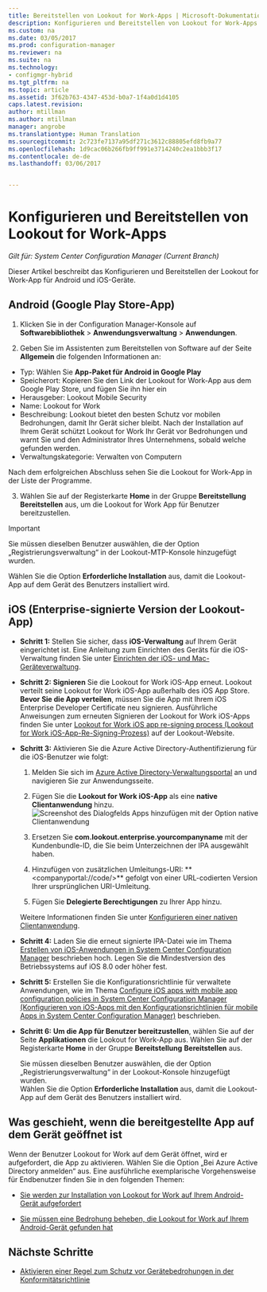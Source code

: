 ```yaml
---
title: Bereitstellen von Lookout for Work-Apps | Microsoft-Dokumentation
description: Konfigurieren und Bereitstellen von Lookout for Work-Apps.
ms.custom: na
ms.date: 03/05/2017
ms.prod: configuration-manager
ms.reviewer: na
ms.suite: na
ms.technology:
- configmgr-hybrid
ms.tgt_pltfrm: na
ms.topic: article
ms.assetid: 3f62b763-4347-453d-b0a7-1f4a0d1d4105
caps.latest.revision: 
author: mtillman
ms.author: mtillman
manager: angrobe
ms.translationtype: Human Translation
ms.sourcegitcommit: 2c723fe7137a95df271c3612c88805efd8fb9a77
ms.openlocfilehash: 1d9cac06b266fb9ff991e3714240c2ea1bbb3f17
ms.contentlocale: de-de
ms.lasthandoff: 03/06/2017


---
```

# <a name="configure-and-deploy-lookout-for-work-apps"></a>Konfigurieren und Bereitstellen von Lookout for Work-Apps

*Gilt für: System Center Configuration Manager (Current Branch)*

Dieser Artikel beschreibt das Konfigurieren und Bereitstellen der Lookout for Work-App für Android und iOS-Geräte.

## <a name="android-google-play-store-app"></a>Android (Google Play Store-App)
1.  Klicken Sie in der Configuration Manager-Konsole auf **Softwarebibliothek** > **Anwendungsverwaltung** > **Anwendungen**.

2.  Geben Sie im Assistenten zum Bereitstellen von Software auf der Seite **Allgemein** die folgenden Informationen an:
  * Typ: Wählen Sie **App-Paket für Android in Google Play**
  * Speicherort: Kopieren Sie den Link der Lookout for Work-App aus dem Google Play Store, und fügen Sie ihn hier ein
  * Herausgeber: Lookout Mobile Security
  * Name: Lookout for Work
  * Beschreibung: Lookout bietet den besten Schutz vor mobilen Bedrohungen, damit Ihr Gerät sicher bleibt. Nach der Installation auf Ihrem Gerät schützt Lookout for Work Ihr Gerät vor Bedrohungen und warnt Sie und den Administrator Ihres Unternehmens, sobald welche gefunden werden.
  * Verwaltungskategorie: Verwalten von Computern

  Nach dem erfolgreichen Abschluss sehen Sie die Lookout for Work-App in der Liste der Programme.

3.  Wählen Sie auf der Registerkarte **Home** in der Gruppe **Bereitstellung** **Bereitstellen** aus, um die Lookout for Work App für Benutzer bereitzustellen.
>[!IMPORTANT]
>Sie müssen dieselben Benutzer auswählen, die der Option „Registrierungsverwaltung“ in der Lookout-MTP-Konsole hinzugefügt wurden.

  Wählen Sie die Option **Erforderliche Installation** aus, damit die Lookout-App auf dem Gerät des Benutzers installiert wird.

## <a name="ios-enterprise-signed-version-of-lookout-app"></a>iOS (Enterprise-signierte Version der Lookout-App)

* **Schritt 1:** Stellen Sie sicher, dass **iOS-Verwaltung** auf Ihrem Gerät eingerichtet ist. Eine Anleitung zum Einrichten des Geräts für die iOS-Verwaltung finden Sie unter [Einrichten der iOS- und Mac-Geräteverwaltung]().

* **Schritt 2:** **Signieren** Sie die Lookout for Work iOS-App erneut. Lookout verteilt seine Lookout for Work iOS-App außerhalb des iOS App Store. **Bevor Sie die App verteilen**, müssen Sie die App mit Ihrem iOS Enterprise Developer Certificate neu signieren. Ausführliche Anweisungen zum erneuten Signieren der Lookout for Work iOS-Apps finden Sie unter [Lookout for Work iOS app re-signing process (Lookout for Work iOS-App-Re-Signing-Prozess)](https://personal.support.lookout.com/hc/en-us/articles/114094038714) auf der Lookout-Website.


* **Schritt 3:** Aktivieren Sie die Azure Active Directory-Authentifizierung für die iOS-Benutzer wie folgt:
  1.  Melden Sie sich im [Azure Active Directory-Verwaltungsportal](https://manage.windowsazure.com) an und navigieren Sie zur Anwendungsseite.
  2.  Fügen Sie die **Lookout for Work iOS-App** als eine **native Clientanwendung** hinzu.
  ![Screenshot des Dialogfelds Apps hinzufügen mit der Option native Clientanwendung](media/aad-add-app.png)

  3. Ersetzen Sie **com.lookout.enterprise.yourcompanyname** mit der Kundenbundle-ID, die Sie beim Unterzeichnen der IPA ausgewählt haben.
  4.  Hinzufügen von zusätzlichen Umleitungs-URI: ** &lt;companyportal://code/>** gefolgt von einer URL-codierten Version Ihrer ursprünglichen URI-Umleitung.
  5.  Fügen Sie **Delegierte Berechtigungen** zu Ihrer App hinzu.

  Weitere Informationen finden Sie unter [Konfigurieren einer nativen Clientanwendung](https://azure.microsoft.com/en-us/documentation/articles/app-service-mobile-how-to-configure-active-directory-authentication/#optional-configure-a-native-client-application).


* **Schritt 4:** Laden Sie die erneut signierte IPA-Datei wie im Thema [Erstellen von iOS-Anwendungen in System Center Configuration Manager](https://docs.microsoft.com/en-us/sccm/apps/get-started/creating-ios-applications) beschrieben hoch. Legen Sie die Mindestversion des Betriebssystems auf iOS 8.0 oder höher fest.


* **Schritt 5:** Erstellen Sie die Konfigurationsrichtlinie für verwaltete Anwendungen, wie im Thema [Configure iOS apps with mobile app configuration policies in System Center Configuration Manager (Konfigurieren von iOS-Apps mit den Konfigurationsrichtlinien für mobile Apps in System Center Configuration Manager)](https://docs.microsoft.com/en-us/sccm/apps/deploy-use/configure-ios-apps-with-app-configuration-policies) beschrieben.


* **Schritt 6:** **Um die App für Benutzer bereitzustellen**, wählen Sie auf der Seite **Applikationen** die Lookout for Work-App aus. Wählen Sie auf der Registerkarte **Home** in der Gruppe **Bereitstellung** **Bereitstellen** aus.

  Sie müssen dieselben Benutzer auswählen, die der Option „Registrierungsverwaltung“ in der Lookout-Konsole hinzugefügt wurden.  
Wählen Sie die Option **Erforderliche Installation** aus, damit die Lookout-App auf dem Gerät des Benutzers installiert wird.

## <a name="what-happens-when-the-deployed-app-is-opened-on-the-device"></a>Was geschieht, wenn die bereitgestellte App auf dem Gerät geöffnet ist




Wenn der Benutzer Lookout for Work auf dem Gerät öffnet, wird er aufgefordert, die App zu aktivieren. Wählen Sie die Option „Bei Azure Active Directory anmelden“ aus. Eine ausführliche exemplarische Vorgehensweise für Endbenutzer finden Sie in den folgenden Themen:

* [Sie werden zur Installation von Lookout for Work auf Ihrem Android-Gerät aufgefordert](http://docs.microsoft.com/intune/enduser/you-are-prompted-to-install-lookout-for-work-android)

* [Sie müssen eine Bedrohung beheben, die Lookout for Work auf Ihrem Android-Gerät gefunden hat](http://docs.microsoft.com/intune/enduser/you-need-to-resolve-a-threat-found-by-lookout-for-work-android)

## <a name="next-steps"></a>Nächste Schritte
* [Aktivieren einer Regel zum Schutz vor Gerätebedrohungen in der Konformitätsrichtlinie](enable-device-threat-protection-rule-compliance-policy.md)

